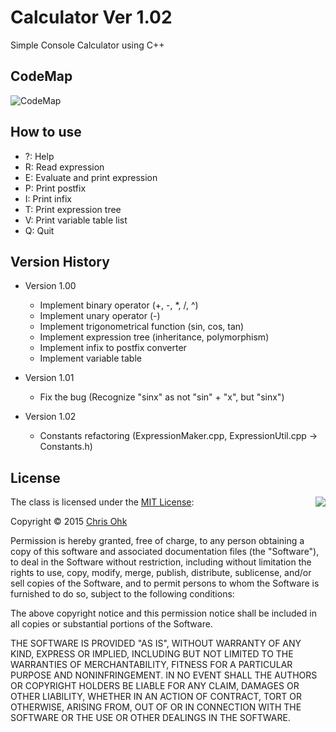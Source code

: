 # Calculator Ver 1.02

Simple Console Calculator using C++

## CodeMap

![CodeMap](https://github.com/utilForever/Calculator/blob/master/CodeMap.png)

## How to use

- ?: Help
- R: Read expression
- E: Evaluate and print expression
- P: Print postfix
- I: Print infix
- T: Print expression tree
- V: Print variable table list
- Q: Quit 

## Version History

- Version 1.00

    - Implement binary operator (+, -, *, /, ^)
    - Implement unary operator (-)
    - Implement trigonometrical function (sin, cos, tan)
    - Implement expression tree (inheritance, polymorphism)
    - Implement infix to postfix converter
    - Implement variable table

- Version 1.01

    - Fix the bug (Recognize "sinx" as not "sin" + "x", but "sinx")
    
- Version 1.02
    
    - Constants refactoring (ExpressionMaker.cpp, ExpressionUtil.cpp → Constants.h)

## License

<img align="right" src="http://opensource.org/trademarks/opensource/OSI-Approved-License-100x137.png">

The class is licensed under the [MIT License](http://opensource.org/licenses/MIT):

Copyright &copy; 2015 [Chris Ohk](http://www.github.com/utiLForever)

Permission is hereby granted, free of charge, to any person obtaining a copy of this software and associated documentation files (the "Software"), to deal in the Software without restriction, including without limitation the rights to use, copy, modify, merge, publish, distribute, sublicense, and/or sell copies of the Software, and to permit persons to whom the Software is furnished to do so, subject to the following conditions:

The above copyright notice and this permission notice shall be included in all copies or substantial portions of the Software.

THE SOFTWARE IS PROVIDED "AS IS", WITHOUT WARRANTY OF ANY KIND, EXPRESS OR IMPLIED, INCLUDING BUT NOT LIMITED TO THE WARRANTIES OF MERCHANTABILITY, FITNESS FOR A PARTICULAR PURPOSE AND NONINFRINGEMENT. IN NO EVENT SHALL THE AUTHORS OR COPYRIGHT HOLDERS BE LIABLE FOR ANY CLAIM, DAMAGES OR OTHER LIABILITY, WHETHER IN AN ACTION OF CONTRACT, TORT OR OTHERWISE, ARISING FROM, OUT OF OR IN CONNECTION WITH THE SOFTWARE OR THE USE OR OTHER DEALINGS IN THE SOFTWARE.